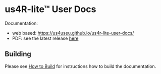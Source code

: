 # us4R-lite™ User Docs

Documentation:
- web based: https://us4useu.github.io/us4r-lite-user-docs/
- PDF: see the latest release [here](https://github.com/us4useu/us4r-lite-user-docs/releases)

## Building
Please see [How to Build](build.md) for instructions how to build the documentation.
